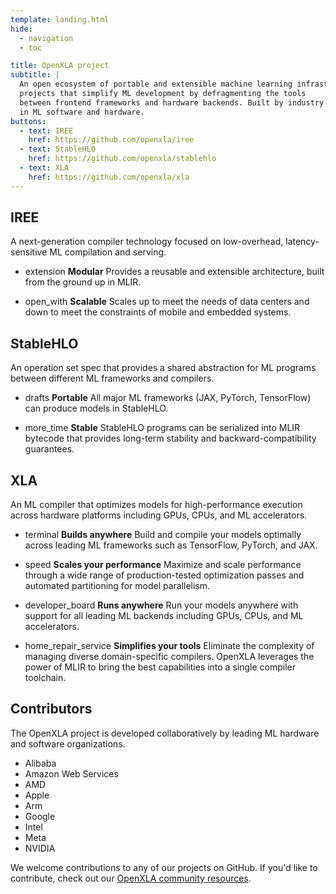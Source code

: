 ```yaml
---
template: landing.html
hide:
  - navigation
  - toc

title: OpenXLA project
subtitle: |
  An open ecosystem of portable and extensible machine learning infrastructure
  projects that simplify ML development by defragmenting the tools
  between frontend frameworks and hardware backends. Built by industry leaders
  in ML software and hardware.
buttons:
  - text: IREE
    href: https://github.com/openxla/iree
  - text: StableHLO
    href: https://github.com/openxla/stablehlo
  - text: XLA
    href: https://github.com/openxla/xla
---
```


<section class="oxla-section" markdown>
<div class="oxla-section-inner" markdown>
<div class="oxla-features" markdown>

## IREE

A next-generation compiler technology focused on low-overhead, latency-sensitive ML compilation and serving.

+ <span class="material-icon">extension</span>
  **Modular**
Provides a reusable and extensible architecture, built from the ground up in MLIR.

+ <span class="material-icon">open_with</span>
  **Scalable**
  Scales up to meet the needs of data centers and down to meet the constraints of mobile and embedded systems.

## StableHLO

An operation set spec that provides a shared abstraction for ML programs between
different ML frameworks and compilers.

+ <span class="material-icon">drafts</span>
  **Portable**
  All major ML frameworks (JAX, PyTorch, TensorFlow) can produce models
  in StableHLO.

+ <span class="material-icon">more_time</span>
  **Stable**
  StableHLO programs can be serialized into MLIR bytecode that provides
  long-term stability and backward-compatibility guarantees.

## XLA

An ML compiler that optimizes models for high-performance execution across
hardware platforms including GPUs, CPUs, and ML accelerators.

+ <span class="material-icon">terminal</span>
  **Builds anywhere**
  Build and compile your models optimally across leading ML frameworks such as TensorFlow, PyTorch, and JAX.

+ <span class="material-icon">speed</span>
  **Scales your performance**
  Maximize and scale performance through a wide range of production-tested optimization passes and automated partitioning for model parallelism.

+ <span class="material-icon">developer_board</span>
  **Runs anywhere**
  Run your models anywhere with support for all leading ML backends including GPUs, CPUs, and ML accelerators.

+ <span class="material-icon">home_repair_service</span>
  **Simplifies your tools**
  Eliminate the complexity of managing diverse domain-specific compilers. OpenXLA leverages the power of MLIR to bring the best capabilities into a single compiler toolchain.

</div>
</div>
</section>

<section class="oxla-section black" markdown>
<div class="oxla-section-inner" markdown>
<div class="oxla-community" markdown>

## Contributors

The OpenXLA project is developed collaboratively by leading ML hardware
and software organizations.

+ Alibaba
+ Amazon Web Services
+ AMD
+ Apple
+ Arm
+ Google
+ Intel
+ Meta
+ NVIDIA

We welcome contributions to any of our projects on GitHub. If you'd like to
contribute, check out our
[OpenXLA community resources](https://github.com/openxla/community#readme).

</div>
</div>
</section>
